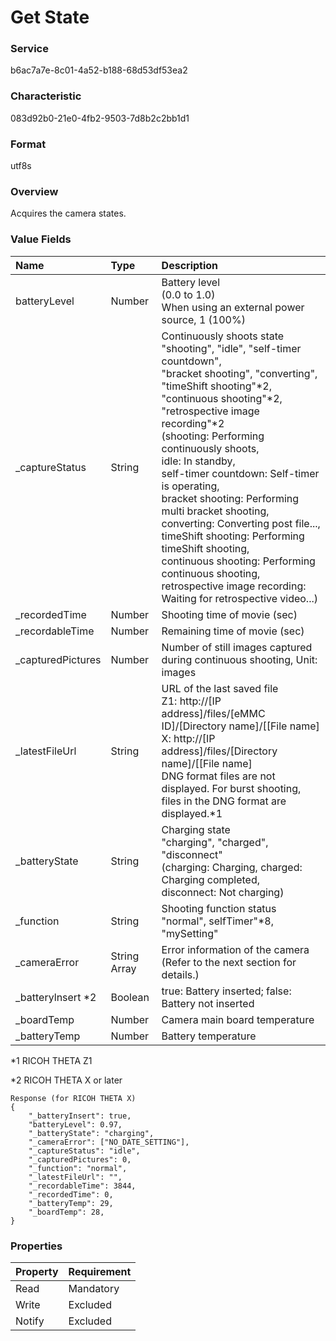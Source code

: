 # Get State

### Service

b6ac7a7e-8c01-4a52-b188-68d53df53ea2

### Characteristic

083d92b0-21e0-4fb2-9503-7d8b2c2bb1d1

### Format

utf8s

### Overview

Acquires the camera states.

### Value Fields

| Name| Type | Description |
|:--|:--|:--|
| batteryLevel | Number | Battery level<br>(0.0 to 1.0)<br>When using an external power source, 1 (100%) |
| \_captureStatus | String | Continuously shoots state<br>"shooting", "idle", "self-timer countdown",<br>"bracket shooting", "converting", "timeShift shooting"\*2,<br>"continuous shooting"\*2, "retrospective image recording"\*2<br>(shooting: Performing continuously shoots,<br>idle: In standby,<br>self-timer countdown: Self-timer is operating,<br>bracket shooting: Performing multi bracket shooting,<br>converting: Converting post file...,<br>timeShift shooting: Performing timeShift shooting,<br>continuous shooting: Performing continuous shooting,<br>retrospective image recording: Waiting for retrospective video...) |
| \_recordedTime | Number | Shooting time of movie (sec) |
| \_recordableTime | Number | Remaining time of movie (sec) |
| \_capturedPictures | Number | Number of still images captured during continuous shooting, Unit: images |
| \_latestFileUrl | String | URL of the last saved file<br>Z1: http://[IP address]/files/[eMMC ID]/[Directory name]/[[File name]<br>X: http://[IP address]/files/[Directory name]/[[File name]<br>DNG format files are not displayed. For burst shooting, files in the DNG format are displayed.\*1 |
| \_batteryState | String | Charging state<br>"charging", "charged", "disconnect"<br>(charging: Charging, charged: Charging completed,<br>disconnect: Not charging) |
| \_function | String | Shooting function status<br>"normal", selfTimer"\*8, "mySetting" |
| \_cameraError | String Array | Error information of the camera (Refer to the next section for details.) |
| \_batterylnsert \*2 | Boolean | true: Battery inserted; false: Battery not inserted|
| \_boardTemp | Number | Camera main board temperature |
| \_batteryTemp | Number | Battery temperature |

\*1 RICOH THETA Z1

\*2 RICOH THETA X or later

```
Response (for RICOH THETA X)
{
    "_batteryInsert": true,
    "batteryLevel": 0.97,
    "_batteryState": "charging",
    "_cameraError": ["NO_DATE_SETTING"],
    "_captureStatus": "idle",
    "_capturedPictures": 0,
    "_function": "normal",
    "_latestFileUrl": "",
    "_recordableTime": 3844,
    "_recordedTime": 0,
    "_batteryTemp": 29,
    "_boardTemp": 28,
}
```

### Properties

| Property | Requirement |
|:--|:--|
| Read | Mandatory |
| Write | Excluded |
| Notify | Excluded |

